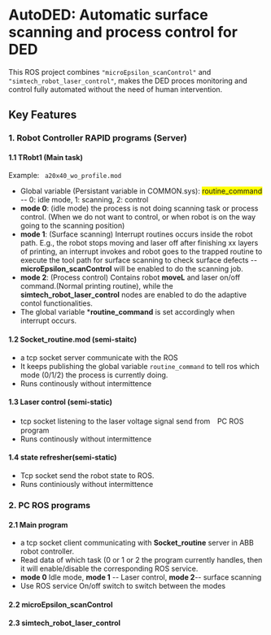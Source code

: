 # AutoDED: Automatic surface scanning and process control for DED

<!-- <span style="background-color: #FFFF00">Marked text</span>
<code> <i>This text will be italic</i> <b>this text will be bold</b> </code> -->


This ROS project combines <code>"microEpsilon_scanControl"</code> and <code>"simtech_robot_laser_control"</code>, makes the DED proces monitoring and control fully automated without the need of human intervention. 

## Key Features

### 1. Robot Controller RAPID programs (Server)

#### 1.1 __TRobt1 (Main task)__    

Example:  <code> a20x40_wo_profile.mod</code>
  - Global variable (Persistant variable in COMMON.sys): <span style="background-color: #FFFF00">routine_command</span> -- 0: idle mode, 1: scanning, 2: control
  - __mode 0__: (idle mode) the process is not doing scanning task or process control. (When we do not want to control, or when robot is on the way going to the scanning position) 
  - __mode 1__: (Surface scanning) Interrupt routines occurs inside the robot path. E.g., the robot stops moving and laser off after finishing xx layers of printing, an interrupt invokes and robot goes to the trapped routine to execute the tool path for surface scanning to check surface defects -- __microEpsilon_scanControl__ will be enabled to do the scanning job.
  - __mode 2__: (Process control) Contains robot __moveL__ and laser on/off command.(Normal printing routine), while the __simtech_robot_laser_control__ nodes are enabled to do the adaptive contol functionalities.
  - The global variable ***routine_command** is set accordingly when interrupt occurs.
  
#### 1.2  __Socket_routine.mod__ (semi-staitc)
   - a tcp socket server communicate with the ROS
   - It keeps publishing the global variable <code>routine_command</code> to tell ros which mode (0/1/2) the process is currently doing.
   - Runs continously without intermittence



#### 1.3  __Laser control__ (semi-static)
  - tcp socket listening to the laser voltage signal send from　PC ROS program
  - Runs continously without intermittence

#### 1.4 __state refresher__(semi-static)
  - Tcp socket send the robot state to ROS.
  - Runs continiously without intermittence
  
### 2. PC ROS programs 

#### 2.1 __Main program__ 
- a tcp socket client communicating with __Socket_routine__ server in ABB robot controller.
- Read data of which task (0 or 1 or 2 the program currently handles, then it will enable/disable the corresponding ROS service.
- __mode 0__ Idle mode, __mode 1__ -- Laser control, __mode 2__-- surface scanning
- Use ROS service On/off switch to switch between the modes
#### 2.2 __microEpsilon_scanControl__
#### 2.3 __simtech_robot_laser_control__